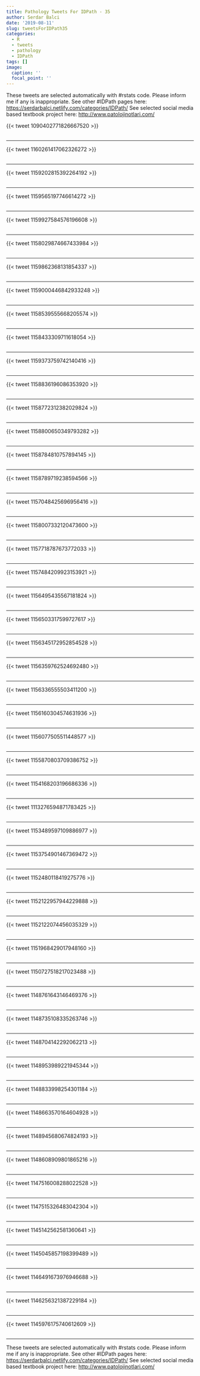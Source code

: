```yaml
---
title: Pathology Tweets For IDPath - 35
author: Serdar Balci
date: '2019-08-11'
slug: tweetsForIDPath35
categories:
  - R
  - tweets
  - pathology
  - IDPath
tags: []
image:
  caption: ''
  focal_point: ''
---
```



These tweets are selected automatically with #rstats code. Please inform me if any is inappropriate.
See other #IDPath pages here: https://serdarbalci.netlify.com/categories/IDPath/ 
See selected social media based textbook project here: http://www.patolojinotlari.com/

{{< tweet 1090402771826667520 >}}
<br>
<br>
<hr>
{{< tweet 1160261417062326272 >}}
<br>
<br>
<hr>
{{< tweet 1159202815392264192 >}}
<br>
<br>
<hr>
{{< tweet 1159565197746614272 >}}
<br>
<br>
<hr>
{{< tweet 1159927584576196608 >}}
<br>
<br>
<hr>
{{< tweet 1158029874667433984 >}}
<br>
<br>
<hr>
{{< tweet 1159862368131854337 >}}
<br>
<br>
<hr>
{{< tweet 1159000446842933248 >}}
<br>
<br>
<hr>
{{< tweet 1158539555668205574 >}}
<br>
<br>
<hr>
{{< tweet 1158433309711618054 >}}
<br>
<br>
<hr>
{{< tweet 1159373759742140416 >}}
<br>
<br>
<hr>
{{< tweet 1158836196086353920 >}}
<br>
<br>
<hr>
{{< tweet 1158772312382029824 >}}
<br>
<br>
<hr>
{{< tweet 1158800650349793282 >}}
<br>
<br>
<hr>
{{< tweet 1158784810757894145 >}}
<br>
<br>
<hr>
{{< tweet 1158789719238594566 >}}
<br>
<br>
<hr>
{{< tweet 1157048425696956416 >}}
<br>
<br>
<hr>
{{< tweet 1158007332120473600 >}}
<br>
<br>
<hr>
{{< tweet 1157718787673772033 >}}
<br>
<br>
<hr>
{{< tweet 1157484209923153921 >}}
<br>
<br>
<hr>
{{< tweet 1156495435567181824 >}}
<br>
<br>
<hr>
{{< tweet 1156503317599727617 >}}
<br>
<br>
<hr>
{{< tweet 1156345172952854528 >}}
<br>
<br>
<hr>
{{< tweet 1156359762524692480 >}}
<br>
<br>
<hr>
{{< tweet 1156336555503411200 >}}
<br>
<br>
<hr>
{{< tweet 1156160304574631936 >}}
<br>
<br>
<hr>
{{< tweet 1156077505511448577 >}}
<br>
<br>
<hr>
{{< tweet 1155870803709386752 >}}
<br>
<br>
<hr>
{{< tweet 1154168203196686336 >}}
<br>
<br>
<hr>
{{< tweet 1113276594871783425 >}}
<br>
<br>
<hr>
{{< tweet 1153489597109886977 >}}
<br>
<br>
<hr>
{{< tweet 1153754901467369472 >}}
<br>
<br>
<hr>
{{< tweet 1152480118419275776 >}}
<br>
<br>
<hr>
{{< tweet 1152122957944229888 >}}
<br>
<br>
<hr>
{{< tweet 1152122074456035329 >}}
<br>
<br>
<hr>
{{< tweet 1151968429017948160 >}}
<br>
<br>
<hr>
{{< tweet 1150727518217023488 >}}
<br>
<br>
<hr>
{{< tweet 1148761643146469376 >}}
<br>
<br>
<hr>
{{< tweet 1148735108335263746 >}}
<br>
<br>
<hr>
{{< tweet 1148704142292062213 >}}
<br>
<br>
<hr>
{{< tweet 1148953989221945344 >}}
<br>
<br>
<hr>
{{< tweet 1148833998254301184 >}}
<br>
<br>
<hr>
{{< tweet 1148663570164604928 >}}
<br>
<br>
<hr>
{{< tweet 1148945680674824193 >}}
<br>
<br>
<hr>
{{< tweet 1148608909801865216 >}}
<br>
<br>
<hr>
{{< tweet 1147516008288022528 >}}
<br>
<br>
<hr>
{{< tweet 1147515326483042304 >}}
<br>
<br>
<hr>
{{< tweet 1145142562581360641 >}}
<br>
<br>
<hr>
{{< tweet 1145045857198399489 >}}
<br>
<br>
<hr>
{{< tweet 1146491673976946688 >}}
<br>
<br>
<hr>
{{< tweet 1146256321387229184 >}}
<br>
<br>
<hr>
{{< tweet 1145976175740612609 >}}
<br>
<br>
<hr>


These tweets are selected automatically with #rstats code. Please inform me if any is inappropriate.
See other #IDPath pages here: https://serdarbalci.netlify.com/categories/IDPath/ 
See selected social media based textbook project here: http://www.patolojinotlari.com/
